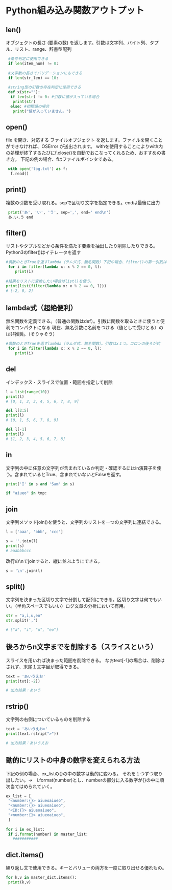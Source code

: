 # Python組み込み関数アウトプット


## len()
オブジェクトの長さ (要素の数) を返します。引数は文字列、バイト列、タプル、リスト、range、辞書型配列

```python
 #条件判定に使用できる
 if len(item_num) != 0:
 
 #文字数の長さでバリデーションにもできる
 if len(str_len) == 10:
 
 #string型の引数の存在判定に使用できる
 def x(str=""):
  if len(str) != 0: #引数に値が入っている場合
   print(str)
  else: #初期値の場合
   print("値が入っていません。")
```

## open()
file を開き、対応する ファイルオブジェクト を返します。ファイルを開くことができなければ、OSError が送出されます。
withを使用することによりwith内の処理が終了するたびにf.close()を自動でおこなってくれるため、おすすめの書き方。
下記の例の場合、fはファイルポインタである。
```python
 with open('log.txt') as f:
  f.read()
```

## print()
複数の引数を受け取れる。sepで区切り文字を指定できる。endは最後に出力
```python
 print('あ', 'い', 'う', sep=',', end=' end\n')
 あ,い,う end
```

## filter()
リストやタプルなどから条件を満たす要素を抽出したり削除したりできる。Python3のfilter()はイテレータを返す
```python
#偶数のときTrueを返すlambda（ラムダ式、無名関数）下記の場合、filter()の第一引数は無名関数、第二引数は1である
 for i in filter(lambda x: x % 2 == 0, l):
    print(i)
    
#結果をリストに変換したい場合はlist()を使う。
print(list(filter(lambda x: x % 2 == 0, l)))
# [-2, 0, 2]
```

## lambda式（超絶便利）
無名関数を定義できる。（普通の関数はdef）。引数に関数を取るときに使うと便利でコンパクトになる
現在、無名引数に名前をつける（値として受けとる）のは非推奨。（そりゃそう）
```python
#偶数のときTrueを返すlambda（ラムダ式、無名関数）。引数はx１つ。コロンの後ろが式
 for i in filter(lambda x: x % 2 == 0, l):
    print(i)
```

## del
インデックス・スライスで位置・範囲を指定して削除
```python
l = list(range(10))
print(l)
# [0, 1, 2, 3, 4, 5, 6, 7, 8, 9]

del l[2:5]
print(l)
# [0, 1, 5, 6, 7, 8, 9]

del l[-1]
print(l)
# [1, 2, 3, 4, 5, 6, 7, 8]
```
## in
文字列の中に任意の文字列が含まれているか判定・確認するにはin演算子を使う。含まれているとTrue、含まれていないとFalseを返す。

```python
print('I' in s and 'Sam' in s)

if "aiueo" in tmp:

```
## join
文字列メソッドjoin()を使うと、文字列のリストを一つの文字列に連結できる。
```python
l = ['aaa', 'bbb', 'ccc']

s = ''.join(l)
print(s)
# aaabbbccc
```

改行の\nでjoinすると、縦に並ぶようにできる。
```python
s = '\n'.join(l)
```

## split()
文字列を決まった区切り文字で分割して配列にできる。区切り文字は何でもいい。（半角スペースでもいい）ログ文章の分析において有用。
```python
str = "a,i,u,eo"
str.split(',')

# ["a", "i", "u", "eo"]

```

## 後ろからn文字までを削除する（スライスという）

スライスを用いれば決まった範囲を削除できる。
なおtext[-1]の場合は、削除はされず、末尾１文字目が取得できる。

```python
text = 'あいうえお'
print(txt[:-2])

# 出力結果：あいう

```

## rstrip()

文字列の右側についているものを削除する
```python
text = 'あいうえお>'
print(text.rstrip(">"))

# 出力結果：あいうえお

```


## 動的にリストの中身の数字を変えられる方法
下記の例の場合、ex_listの{}の中の数字は動的に変わる。
それを１つずつ取り出したい。→　i.format(number)とし、numberの部分に入る数字が{}の中に順次当てはめられていく。

```python
ex_list = [
 "<number:{}> aiueoaiueo",
 "<number:{}> aiueoaiueo",
 "<ID:{}> aiueoaiueo",
 "<number:{}> aiueoaiueo",
 ]
 
for i in ex_list:
 if i.format(number) in master_list:
   ###########

```

## dict.items()
繰り返し文で使用できる。キーとバリューの両方を一度に取り出せる優れもの。

```python
for k,v in master_dict.items():
 print(k,v)
```

